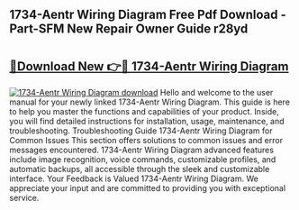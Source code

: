 ## 1734-Aentr Wiring Diagram Free Pdf Download - Part-SFM New Repair Owner Guide r28yd

# <h2><a href="http://dfubg8.blite.top/?on=1734-Aentr+Wiring+Diagram">🔗Download New 👉🔴 1734-Aentr Wiring Diagram</a></h2>

[![1734-Aentr Wiring Diagram download](https://i.imgur.com/lujVjoI.png)](http://dfubg8.blite.top/?on=1734-Aentr+Wiring+Diagram)
Hello and welcome to the user manual for your newly linked 1734-Aentr Wiring Diagram. This guide is here to help you master the functions and capabilities of your product. Inside, you will find detailed instructions for installation, usage, maintenance, and troubleshooting. Troubleshooting Guide 1734-Aentr Wiring Diagram for Common Issues This section offers solutions to common issues and error messages encountered. 1734-Aentr Wiring Diagram advanced features include image recognition, voice commands, customizable profiles, and automatic backups, all accessible through the sleek and customizable interface. Your Feedback is Valued 1734-Aentr Wiring Diagram. We appreciate your input and are committed to providing you with exceptional service.

